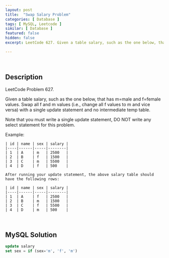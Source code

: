 ```yaml
---
layout: post
title:  "Swap Salary Problem"
categories: [ Database ]
tags: [ MySQL, Leetcode ]
similar: [ Database ]
featured: false
hidden: false
excerpt: LeetCode 627. Given a table salary, such as the one below, that has m=male and f=female values.

---
```


<br />

## Description

LeetCode Problem 627. 

Given a table salary, such as the one below, that has m=male and f=female values. Swap all f and m values (i.e., change all f values to m and vice versa) with a single update statement and no intermediate temp table.

Note that you must write a single update statement, DO NOT write any select statement for this problem.

 

Example:

```
| id | name | sex | salary |
|----|------|-----|--------|
| 1  | A    | m   | 2500   |
| 2  | B    | f   | 1500   |
| 3  | C    | m   | 5500   |
| 4  | D    | f   | 500    |

After running your update statement, the above salary table should have the following rows:

| id | name | sex | salary |
|----|------|-----|--------|
| 1  | A    | f   | 2500   |
| 2  | B    | m   | 1500   |
| 3  | C    | f   | 5500   |
| 4  | D    | m   | 500    |
```

<br />

## MySQL Solution


```sql
update salary
set sex = if (sex='m', 'f', 'm')
```
